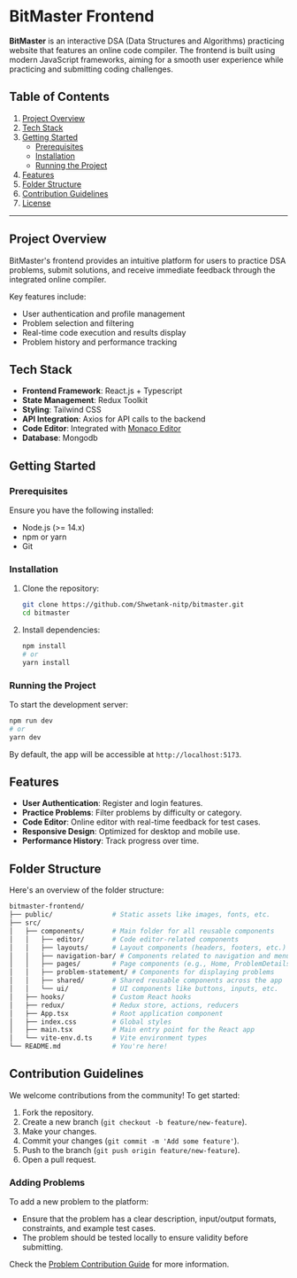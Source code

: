 # BitMaster Frontend

**BitMaster** is an interactive DSA (Data Structures and Algorithms) practicing website that features an online code compiler. The frontend is built using modern JavaScript frameworks, aiming for a smooth user experience while practicing and submitting coding challenges.

## Table of Contents

1. [Project Overview](#project-overview)
2. [Tech Stack](#tech-stack)
3. [Getting Started](#getting-started)
   - [Prerequisites](#prerequisites)
   - [Installation](#installation)
   - [Running the Project](#running-the-project)
4. [Features](#features)
5. [Folder Structure](#folder-structure)
6. [Contribution Guidelines](#contribution-guidelines)
7. [License](#license)

---

## Project Overview

BitMaster's frontend provides an intuitive platform for users to practice DSA problems, submit solutions, and receive immediate feedback through the integrated online compiler.

Key features include:
- User authentication and profile management
- Problem selection and filtering
- Real-time code execution and results display
- Problem history and performance tracking

## Tech Stack

- **Frontend Framework**: React.js + Typescript
- **State Management**: Redux Toolkit
- **Styling**: Tailwind CSS
- **API Integration**: Axios for API calls to the backend
- **Code Editor**: Integrated with [Monaco Editor](https://microsoft.github.io/monaco-editor/)
- **Database**: Mongodb

## Getting Started

### Prerequisites

Ensure you have the following installed:

- Node.js (>= 14.x)
- npm or yarn
- Git

### Installation

1. Clone the repository:

   ```bash
   git clone https://github.com/Shwetank-nitp/bitmaster.git
   cd bitmaster
   ```

2. Install dependencies:

   ```bash
   npm install
   # or
   yarn install
   ```

### Running the Project

To start the development server:

```bash
npm run dev
# or
yarn dev
```

By default, the app will be accessible at `http://localhost:5173`.

## Features

- **User Authentication**: Register and login features.
- **Practice Problems**: Filter problems by difficulty or category.
- **Code Editor**: Online editor with real-time feedback for test cases.
- **Responsive Design**: Optimized for desktop and mobile use.
- **Performance History**: Track progress over time.

## Folder Structure

Here's an overview of the folder structure:

```bash
bitmaster-frontend/
├── public/               # Static assets like images, fonts, etc.
├── src/
│   ├── components/       # Main folder for all reusable components
│   │   ├── editor/       # Code editor-related components
│   │   ├── layouts/      # Layout components (headers, footers, etc.)
│   │   ├── navigation-bar/ # Components related to navigation and menus
│   │   ├── pages/        # Page components (e.g., Home, ProblemDetails)
│   │   ├── problem-statement/ # Components for displaying problems
│   │   ├── shared/       # Shared reusable components across the app
│   │   └── ui/           # UI components like buttons, inputs, etc.
│   ├── hooks/            # Custom React hooks
│   ├── redux/            # Redux store, actions, reducers
│   ├── App.tsx           # Root application component
│   ├── index.css         # Global styles
│   ├── main.tsx          # Main entry point for the React app
│   └── vite-env.d.ts     # Vite environment types
└── README.md             # You're here!
```

## Contribution Guidelines

We welcome contributions from the community! To get started:

1. Fork the repository.
2. Create a new branch (`git checkout -b feature/new-feature`).
3. Make your changes.
4. Commit your changes (`git commit -m 'Add some feature'`).
5. Push to the branch (`git push origin feature/new-feature`).
6. Open a pull request.

### Adding Problems

To add a new problem to the platform:

- Ensure that the problem has a clear description, input/output formats, constraints, and example test cases.
- The problem should be tested locally to ensure validity before submitting.

Check the [Problem Contribution Guide](link-to-backend-repo) for more information.
